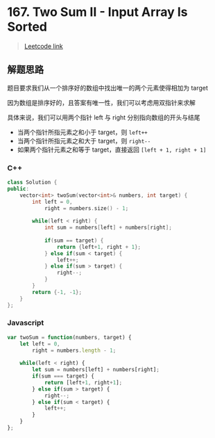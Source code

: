 # 167. Two Sum II - Input Array Is Sorted

> [Leetcode link](https://leetcode.com/problems/two-sum-ii-input-array-is-sorted/)



## 解题思路

题目要求我们从一个排序好的数组中找出唯一的两个元素使得相加为 target

因为数组是排序好的，且答案有唯一性，我们可以考虑用双指针来求解

具体来说，我们可以用两个指针 left 与 right 分别指向数组的开头与结尾

- 当两个指针所指元素之和小于 target，则 `left++`
- 当两个指针所指元素之和大于 target，则 `right--`
- 如果两个指针元素之和等于 target，直接返回 `[left + 1, right + 1]`



### C++

```cpp
class Solution {
public:
    vector<int> twoSum(vector<int>& numbers, int target) {
        int left = 0,
            right = numbers.size() - 1;
        
        while(left < right) {
            int sum = numbers[left] + numbers[right];
            
            if(sum == target) {
                return {left+1, right + 1};
            } else if(sum < target) {
                left++;
            } else if(sum > target) {
                right--;
            }
        }
        return {-1, -1};
    }
};
```



### Javascript

```js
var twoSum = function(numbers, target) {
    let left = 0,
        right = numbers.length - 1;
    
    while(left < right) {
        let sum = numbers[left] + numbers[right];
        if(sum === target) {
            return [left+1, right+1];
        } else if(sum > target) {
            right--;
        } else if(sum < target) {
            left++;
        }
    }
};
```

